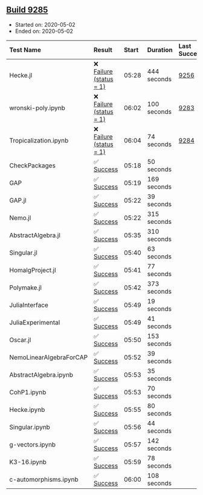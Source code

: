 ## [Build 9285](https://oscarci.mathematik.uni-kl.de/job/oscar/9285/)

* Started on: 2020-05-02
* Ended on: 2020-05-02

| Test Name    | Result | Start | Duration | Last Success | First Failure |
|:-------------|:-------|:------|:---------|:-------------|:--------------|
| Hecke.jl | ❌ [Failure (status = 1)](https://oscarci.mathematik.uni-kl.de/job/oscar/9285/artifact/logs/build-9285/Hecke.jl.log) | 05:28 | 444 seconds | [9256](https://oscarci.mathematik.uni-kl.de/job/oscar/9256/) | [9257](https://oscarci.mathematik.uni-kl.de/job/oscar/9257/) |
| wronski-poly.ipynb | ❌ [Failure (status = 1)](https://oscarci.mathematik.uni-kl.de/job/oscar/9285/artifact/logs/build-9285/wronski-poly.ipynb.log) | 06:02 | 100 seconds | [9283](https://oscarci.mathematik.uni-kl.de/job/oscar/9283/) | [9284](https://oscarci.mathematik.uni-kl.de/job/oscar/9284/) |
| Tropicalization.ipynb | ❌ [Failure (status = 1)](https://oscarci.mathematik.uni-kl.de/job/oscar/9285/artifact/logs/build-9285/Tropicalization.ipynb.log) | 06:04 | 74 seconds | [9284](https://oscarci.mathematik.uni-kl.de/job/oscar/9284/) | [9285](https://oscarci.mathematik.uni-kl.de/job/oscar/9285/) |
| CheckPackages | ✅ [Success](https://oscarci.mathematik.uni-kl.de/job/oscar/9285/artifact/logs/build-9285/CheckPackages.log) | 05:18 | 50 seconds |  |  |
| GAP | ✅ [Success](https://oscarci.mathematik.uni-kl.de/job/oscar/9285/artifact/logs/build-9285/GAP.log) | 05:19 | 169 seconds |  |  |
| GAP.jl | ✅ [Success](https://oscarci.mathematik.uni-kl.de/job/oscar/9285/artifact/logs/build-9285/GAP.jl.log) | 05:22 | 39 seconds |  |  |
| Nemo.jl | ✅ [Success](https://oscarci.mathematik.uni-kl.de/job/oscar/9285/artifact/logs/build-9285/Nemo.jl.log) | 05:22 | 315 seconds |  |  |
| AbstractAlgebra.jl | ✅ [Success](https://oscarci.mathematik.uni-kl.de/job/oscar/9285/artifact/logs/build-9285/AbstractAlgebra.jl.log) | 05:35 | 310 seconds |  |  |
| Singular.jl | ✅ [Success](https://oscarci.mathematik.uni-kl.de/job/oscar/9285/artifact/logs/build-9285/Singular.jl.log) | 05:40 | 63 seconds |  |  |
| HomalgProject.jl | ✅ [Success](https://oscarci.mathematik.uni-kl.de/job/oscar/9285/artifact/logs/build-9285/HomalgProject.jl.log) | 05:41 | 77 seconds |  |  |
| Polymake.jl | ✅ [Success](https://oscarci.mathematik.uni-kl.de/job/oscar/9285/artifact/logs/build-9285/Polymake.jl.log) | 05:42 | 373 seconds |  |  |
| JuliaInterface | ✅ [Success](https://oscarci.mathematik.uni-kl.de/job/oscar/9285/artifact/logs/build-9285/JuliaInterface.log) | 05:49 | 19 seconds |  |  |
| JuliaExperimental | ✅ [Success](https://oscarci.mathematik.uni-kl.de/job/oscar/9285/artifact/logs/build-9285/JuliaExperimental.log) | 05:49 | 41 seconds |  |  |
| Oscar.jl | ✅ [Success](https://oscarci.mathematik.uni-kl.de/job/oscar/9285/artifact/logs/build-9285/Oscar.jl.log) | 05:50 | 153 seconds |  |  |
| NemoLinearAlgebraForCAP | ✅ [Success](https://oscarci.mathematik.uni-kl.de/job/oscar/9285/artifact/logs/build-9285/NemoLinearAlgebraForCAP.log) | 05:52 | 39 seconds |  |  |
| AbstractAlgebra.ipynb | ✅ [Success](https://oscarci.mathematik.uni-kl.de/job/oscar/9285/artifact/logs/build-9285/AbstractAlgebra.ipynb.log) | 05:53 | 35 seconds |  |  |
| CohP1.ipynb | ✅ [Success](https://oscarci.mathematik.uni-kl.de/job/oscar/9285/artifact/logs/build-9285/CohP1.ipynb.log) | 05:53 | 70 seconds |  |  |
| Hecke.ipynb | ✅ [Success](https://oscarci.mathematik.uni-kl.de/job/oscar/9285/artifact/logs/build-9285/Hecke.ipynb.log) | 05:55 | 80 seconds |  |  |
| Singular.ipynb | ✅ [Success](https://oscarci.mathematik.uni-kl.de/job/oscar/9285/artifact/logs/build-9285/Singular.ipynb.log) | 05:56 | 44 seconds |  |  |
| g-vectors.ipynb | ✅ [Success](https://oscarci.mathematik.uni-kl.de/job/oscar/9285/artifact/logs/build-9285/g-vectors.ipynb.log) | 05:57 | 142 seconds |  |  |
| K3-16.ipynb | ✅ [Success](https://oscarci.mathematik.uni-kl.de/job/oscar/9285/artifact/logs/build-9285/K3-16.ipynb.log) | 05:59 | 78 seconds |  |  |
| c-automorphisms.ipynb | ✅ [Success](https://oscarci.mathematik.uni-kl.de/job/oscar/9285/artifact/logs/build-9285/c-automorphisms.ipynb.log) | 06:00 | 108 seconds |  |  |
